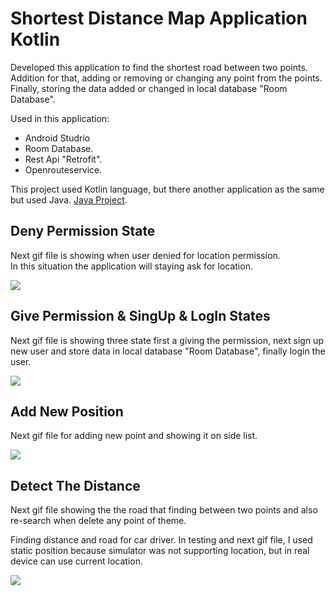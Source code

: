 # Shortest Distance Map Application Kotlin

Developed this application to find the shortest road between two points. Addition for that, adding or removing or changing any point from the points. Finally, storing the data added or changed in local database "Room Database".

Used in this application:
- Android Studrio
- Room Database.
- Rest Api "Retrofit".
- Openrouteservice.

This project used Kotlin language, but there another application as the same but used Java. [Java Project](https://github.com/TahaGitHub/Map_Alpplication_Java).

## Deny Permission State

Next gif file is showing when user denied for location permission.\
In this situation the application will staying ask for location.

![](Permission.gif)

## Give Permission & SingUp & LogIn States

Next gif file is showing three state first a giving the permission, next sign up new user and store data in local database "Room Database", finally login the user.

![](SingUp%20and%20SingIn.gif)

## Add New Position

Next gif file for adding new point and showing it on side list.

![](Add%20New%20Place.gif)


## Detect The Distance

Next gif file showing the the road that finding between two points and also re-search when delete any point of theme.
  
Finding distance and road for car driver. In testing and next gif file, I used static position because simulator was not supporting location, but in real device can use current location.

![](Rote%20Olustur.gif)
